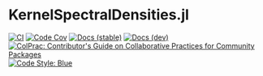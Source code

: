 # KernelSpectralDensities.jl

[![CI](https://github.com/Crown421/KernelSpectralDensities.jl/actions/workflows/CI.yml/badge.svg?branch=main)](https://github.com/Crown421/KernelSpectralDensities.jl/actions/workflows/CI.yml?query=branch%3Amain) 
[![Code Cov](https://codecov.io/gh/Crown421/KernelSpectralDensities.jl/branch/main/graph/badge.svg)](https://codecov.io/gh/Crown421/KernelSpectralDensities.jl) 
[![Docs (stable)](https://img.shields.io/badge/docs-stable-blue.svg)](https://Crown421.github.io/KernelSpectralDensities.jl/stable/) 
[![Docs (dev)](https://img.shields.io/badge/docs-dev-blue.svg)](https://Crown421.github.io/KernelSpectralDensities.jl/dev/) 
[![ColPrac: Contributor's Guide on Collaborative Practices for Community Packages](https://img.shields.io/badge/ColPrac-Contributor's%20Guide-blueviolet)](https://github.com/SciML/ColPrac)
[![Code Style: Blue](https://img.shields.io/badge/code%20style-blue-4495d1.svg)](https://github.com/invenia/BlueStyle) 


